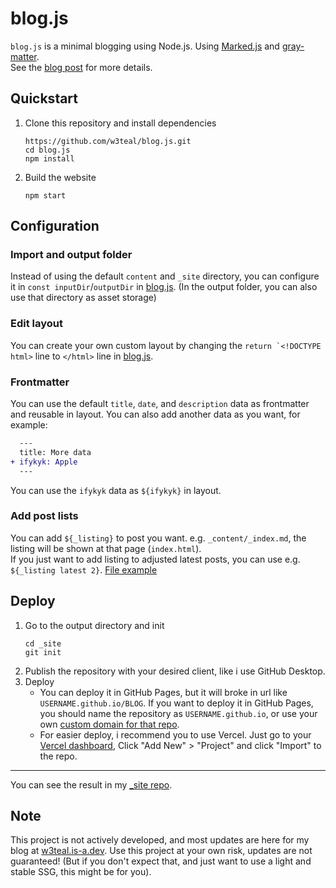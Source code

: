 # blog.js

`blog.js` is a minimal blogging using Node.js. Using [Marked.js](https://www.npmjs.com/package/marked) and [gray-matter](https://www.npmjs.com/package/gray-matter).  
See the [blog post](https://w3teal.is-a.dev/posts/rewrite-website/) for more details.

## Quickstart

1. Clone this repository and install dependencies
   ```
   https://github.com/w3teal/blog.js.git
   cd blog.js
   npm install
   ```
2. Build the website
   ```
   npm start
   ```

## Configuration

### Import and output folder

Instead of using the default `content` and `_site` directory, you can configure it in `const inputDir`/`outputDir` in [blog.js](https://github.com/w3teal/blog.js/blob/main/blog.js#L6-L7). (In the output folder, you can also use that directory as asset storage)

### Edit layout

You can create your own custom layout by changing the  ``return `<!DOCTYPE html>`` line to `</html>` line in [blog.js](https://github.com/w3teal/blog.js/blob/main/blog.js#L38-L73).

### Frontmatter

You can use the default `title`, `date`, and `description` data as frontmatter and reusable in layout. You can also add another data as you want, for example:
```diff
  ---
  title: More data
+ ifykyk: Apple
  ---
```
You can use the `ifykyk` data as `${ifykyk}` in layout.

### Add post lists

You can add `${_listing}` to post you want. e.g. `_content/_index.md`, the listing will be shown at that page (`index.html`).  
If you just want to add listing to adjusted latest posts, you can use e.g. `${_listing latest 2}`. [File example](https://github.com/w3teal/blog.js/blob/main/content/_index.md)

## Deploy

1. Go to the output directory and init
   ```
   cd _site
   git init
   ```
2. Publish the repository with your desired client, like i use GitHub Desktop.
3. Deploy
   - You can deploy it in GitHub Pages, but it will broke in url like `USERNAME.github.io/BLOG`. If you want to deploy it in GitHub Pages, you should name the repository as `USERNAME.github.io`, or use your own [custom domain for that repo](https://docs.github.com/en/pages/configuring-a-custom-domain-for-your-github-pages-site).
   - For easier deploy, i recommend you to use Vercel. Just go to your [Vercel dashboard](https://vercel.com/), Click "Add New" > "Project" and click "Import" to the repo.

---

You can see the result in my [_site repo](https://github.com/w3teal/_site).

## Note

This project is not actively developed, and most updates are here for my blog at [w3teal.is-a.dev](https://w3teal.is-a.dev/). Use this project at your own risk, updates are not guaranteed! (But if you don't expect that, and just want to use a light and stable SSG, this might be for you).
